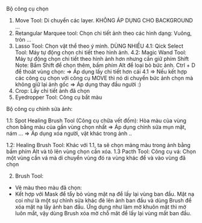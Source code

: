 Bộ công cụ chọn
1. Move Tool: Di chuyển các layer. KHÔNG ÁP DỤNG CHO BACKGROUND ...
2. Retangular Marquee tool: Chọn chi tiết ảnh theo các hình dạng: Vuông, tròn ...
3. Lasso Tool: Chọn vật thể theo ý mình. DÙNG NHIỀU
4.1:  Qick Select Tool: Máy tự động chọn chi tiết theo hình ảnh.
4.2: Magic Wand Tool: Máy tự động chọn chi tiết theo hình ảnh hơn nhưng cần giữ phím Shift
Note: Bấm Shift để chọn thêm, bấm phím Alt để loại bỏ bức ảnh. Ctrl + D để thoát vùng chọn: => Áp dụng lấy chi tiết hơn cái 4.1
=> Nếu kết hợp các công cụ chọn với công cụ MOVE thì nó di chuyển bức ảnh chọn mà không giữ lại ảnh gốc => Áp dụng thay đầu người :)
5. Crop: Lấy chi tiết ảnh đã chọn
6. Eyedropper Tool: Công cụ bắt màu

Bộ công cụ chỉnh sửa ảnh:

1.1: Spot Healing Brush Tool (Công cụ chữa vết đốm): Hòa màu của vùng chon bằng màu của gần vùng chọn nhất 
=> Áp dụng chỉnh sửa mụn mặt, nám ...
=> Áp dụng xóa người, vật khác trong ảnh 
..

1.2: Healing Brush Tool: Khác với 1.1, ta sẽ chọn mảng màu trong ảnh bằng bấm phím Alt và tô lên vùng chọn cần xóa. 
1.3 Pacth Tool: Công cụ vá: Chọn một vùng cần vá mà di chuyển vùng đó ra vùng khác để và vào vùng đã chọn

2. Brush Tool: 
- Vẽ màu theo màu đã chọn: 
- Kết hợp với Mask để tẩy bỏ vùng mặt nạ để lấy lại vùng ban đầu. Mặt nạ coi như là một sự chỉnh sửa khác đè lên ảnh ban đầu và dùng Brush để xóa mặt nạ lấy ảnh ban đầu. Ứng dụng như làm mờ khuôn mặt thì mờ luôn mắt, vậy dùng Brush xóa mờ chỗ măt để lấy lại vùng mắt ban đầu.


